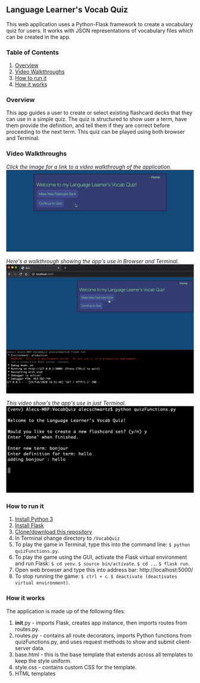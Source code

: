 Language Learner's Vocab Quiz
--------------------------
This web application uses a Python-Flask framework to create a vocabulary quiz for users. It works with JSON representations of vocabulary files which can be created in the app.

### Table of Contents
1. [Overview](#overview)
2. [Video Walkthroughs](#walkthroughvids)
3. [How to run it](#howtorunit)
4. [How it works](#howitworks)

### Overview <a name="overview"></a>

This app guides a user to create or select existing flashcard decks that they can use in a simple quiz. The quiz is structured to show user a term, have them provide the definition, and tell them if they are correct before proceeding to the next term. This quiz can be played using both browser and Terminal.

### Video Walkthroughs <a name="walkthroughvids"></a>




*Click the image for a link to a video walkthrough of the application.*
[![walkthrough](Walkthroughimage.png)](https://vimeo.com/393507157 "Walkthrough with Browser")

*Here's a walkthrough showing the app's use in Browser and Terminal.*
[![terminal walkthrough](WalkthroughTerminalimage.png)](https://vimeo.com/393508434 "Walkthrough with Browser/Terminal")


*This video show's the app's use in just Terminal.*
[![terminal walkthrough](WalkthroughTerminal2image.png)](https://vimeo.com/395985669 "Walkthrough with Terminal")


### How to run it <a name="howtorunit"></a>

1) [Install Python 3](https://www.python.org/downloads/)
2) [Install Flask](https://flask.palletsprojects.com/en/1.1.x/installation/#install-flask)
3) [Clone/download this repository](https://help.github.com/en/github/creating-cloning-and-archiving-repositories/cloning-a-repository)
4) In Terminal change directory to `/VocabQuiz`
5) To play the game in Terminal, type this into the command line:
   `$ python quizFunctions.py`. 
6) To play the game using the GUI, activate the Flask virtual environment and run Flask:
   `$ cd venv`. 
   `$ source bin/activate`. 
   `$ cd ..`. 
   `$ flask run`. 
7) Open web browser and type this into address bar: http://localhost:5000/
8) To stop running the game:
   `$ ctrl + c`. 
   `$ deactivate (deactivates virtual environment)`. 

### How it works <a name="howitworks"></a>

The application is made up of the following files:

1) __init__.py - imports Flask, creates app instance, then imports routes from routes.py.
2) routes.py - contains all route decorators, imports Python functions from quizFunctions.py, and uses request methods to show and submit client-server data.
3) base.html - this is the base template that extends across all templates to keep the style uniform.
4) style.css - contains custom CSS for the template.
5) HTML templates
